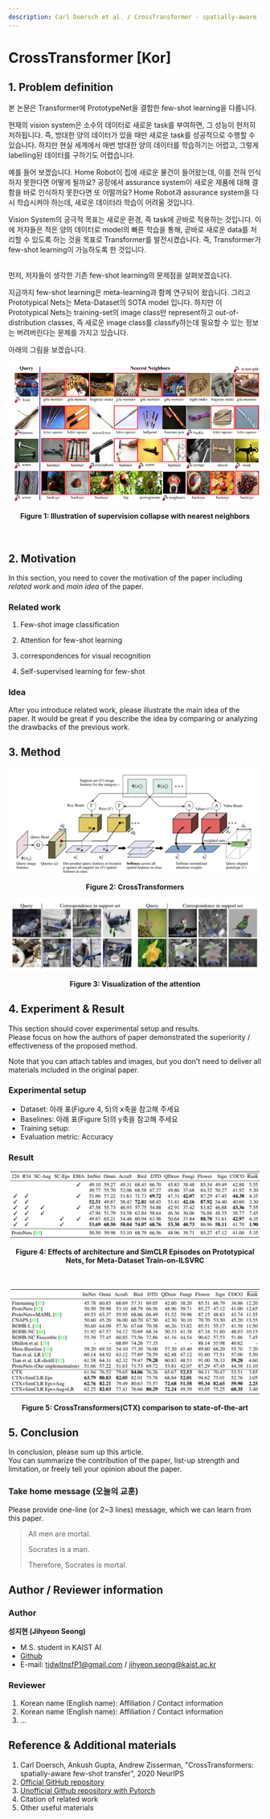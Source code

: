 ```yaml
---
description: Carl Doersch et al. / CrossTransformer - spatially-aware few-shot transfer / NeurIPS 2020
---
```


# CrossTransformer \[Kor\]

##  1. Problem definition

본 논문은 Transformer에 PrototypeNet을 결합한 few-shot learning을 다룹니다.

현재의 vision system은 소수의 데이터로 새로운 task를 부여하면, 그 성능이 현저히 저하됩니다. 
즉, 방대한 양의 데이터가 있을 때만 새로운 task를 성공적으로 수행할 수 있습니다. 
하지만 현실 세계에서 매번 방대한 양의 데이터를 학습하기는 어렵고, 그렇게 labelling된 데이터를 구하기도 어렵습니다.

예를 들어 보겠습니다.
Home Robot이 집에 새로운 물건이 들어왔는데, 이를 전혀 인식하지 못한다면 어떻게 될까요?
공장에서 assurance system이 새로운 제품에 대해 결함을 바로 인식하지 못한다면 또 어떨까요?
Home Robot과 assurance system을 다시 학습시켜야 하는데, 새로운 데이터라 학습이 어려울 것입니다. 

Vision System의 궁극적 목표는 새로운 환경, 즉 task에 곧바로 적용하는 것입니다. 
이에 저자들은 적은 양의 데이터로 model의 빠른 학습을 통해, 곧바로 새로운 data를 처리할 수 있도록 하는 것을 목표로 Transformer를 발전시켰습니다. 
즉, Transformer가 few-shot learning이 가능하도록 한 것입니다.
<br></br>

먼저, 저자들이 생각한 기존 few-shot learning의 문제점을 살펴보겠습니다. 

지금까지 few-shot learning은 meta-learning과 함께 연구되어 왔습니다. 
그리고 Prototypical Nets는 Meta-Dataset의 SOTA model 입니다. 
하지만 이 Prototypical Nets는 training-set의 image class만 represent하고 out-of-distribution classes, 즉 새로운 image class를 classify하는데 필요할 수 있는 정보는 버려버린다는 문제를 가지고 있습니다. 

아래의 그림을 보겠습니다.

![Figure 1: Illustration of supervision collapse with nearest neighbors](../../.gitbook/assets/2022spring/20/Fig1.png)

<div align="center"><b>Figure 1: Illustration of supervision collapse with nearest neighbors</b></div>
<br></br>

## 2. Motivation

In this section, you need to cover the motivation of the paper including _related work_ and _main idea_ of the paper.

### Related work

1. Few-shot image classification

2. Attention for few-shot learning

3. correspondences for visual recognition

4. Self-supervised learning for few-shot

### Idea

After you introduce related work, please illustrate the main idea of the paper. It would be great if you describe the idea by comparing or analyzing the drawbacks of the previous work.

## 3. Method

![Figure 2: CrossTransformer](../../.gitbook/assets/2022spring/20/Fig2.png)
<div align="center"><b>Figure 2: CrossTransformers</b></div>

![Figure 3: Visualization of the attention](../../.gitbook/assets/2022spring/20/Fig3.png)
<div align="center"><b>Figure 3: Visualization of the attention</b></div>

## 4. Experiment & Result

This section should cover experimental setup and results.  
Please focus on how the authors of paper demonstrated the superiority / effectiveness of the proposed method.

Note that you can attach tables and images, but you don't need to deliver all materials included in the original paper.

### Experimental setup

* Dataset: 아래 표(Figure 4, 5)의 x축을 참고해 주세요
* Baselines: 아래 표(Figure 5)의 y축을 참고해 주세요
* Training setup: 
* Evaluation metric: Accuracy

### Result

![Figure 4: Effects of architecture and SimCLR Episodes on Prototypical Nets, for Meta-Dataset Train-on-ILSVRC](../../.gitbook/assets/2022spring/20/Fig4.png)
<div align="center"><b>Figure 4: Effects of architecture and SimCLR Episodes on Prototypical Nets, for Meta-Dataset Train-on-ILSVRC</b></div>

<br></br>
![Figure 5: CrossTransformers(CTX) comparison to state-of-the-art](../../.gitbook/assets/2022spring/20/Fig5.png)
<div align="center"><b>Figure 5: CrossTransformers(CTX) comparison to state-of-the-art</b></div>

## 5. Conclusion

In conclusion, please sum up this article.  
You can summarize the contribution of the paper, list-up strength and limitation, or freely tell your opinion about the paper.

### Take home message \(오늘의 교훈\)

Please provide one-line \(or 2~3 lines\) message, which we can learn from this paper.

> All men are mortal.
>
> Socrates is a man.
>
> Therefore, Socrates is mortal.

## Author / Reviewer information

### Author

**성지현 \(Jihyeon Seong\)** 

* M.S. student in KAIST AI
* [Github](https://github.com/monouns)
* E-mail: tjdwltnsfP1@gmail.com / jihyeon.seong@kaist.ac.kr

### Reviewer

1. Korean name \(English name\): Affiliation / Contact information
2. Korean name \(English name\): Affiliation / Contact information
3. ...

## Reference & Additional materials

1. Carl Doersch, Ankush Gupta, Andrew Zisserman, "CrossTransformers: spatially-aware few-shot transfer", 2020 NeurIPS
2. [Official GitHub repository](https://github.com/google-research/meta-dataset)
3. [Unofficial Github repository with Pytorch](https://github.com/lucidrains/cross-transformers-pytorch)
4. Citation of related work
5. Other useful materials

